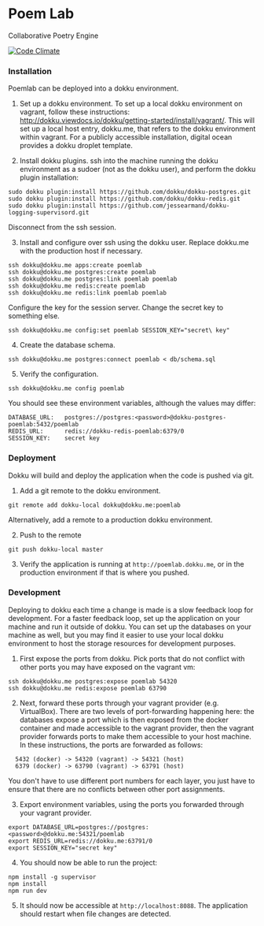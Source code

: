 Poem Lab
========
Collaborative Poetry Engine

[![Code Climate](https://codeclimate.com/github/jimguys/poemlab.png)](https://codeclimate.com/github/jimguys/poemlab)

### Installation

Poemlab can be deployed into a dokku environment.

1. Set up a dokku environment. To set up a local dokku environment on vagrant, follow these instructions: http://dokku.viewdocs.io/dokku/getting-started/install/vagrant/. This will set up a local host entry, dokku.me, that refers to the dokku environment within vagrant. For a publicly accessible installation, digital ocean provides a dokku droplet template.

2. Install dokku plugins. ssh into the machine running the dokku environment as a sudoer (not as the dokku user), and perform the dokku plugin installation:

  ```
  sudo dokku plugin:install https://github.com/dokku/dokku-postgres.git
  sudo dokku plugin:install https://github.com/dokku/dokku-redis.git
  sudo dokku plugin:install https://github.com/jessearmand/dokku-logging-supervisord.git
  ```
  Disconnect from the ssh session.

3. Install and configure over ssh using the dokku user. Replace dokku.me with the production host if necessary.
  ```
  ssh dokku@dokku.me apps:create poemlab
  ssh dokku@dokku.me postgres:create poemlab
  ssh dokku@dokku.me postgres:link poemlab poemlab
  ssh dokku@dokku.me redis:create poemlab
  ssh dokku@dokku.me redis:link poemlab poemlab
  ```
  Configure the key for the session server. Change the secret key to something else.
  ```
  ssh dokku@dokku.me config:set poemlab SESSION_KEY="secret\ key"
  ```

4. Create the database schema.
  ```
  ssh dokku@dokku.me postgres:connect poemlab < db/schema.sql
  ```

5. Verify the configuration.
  ```
  ssh dokku@dokku.me config poemlab
  ```
  You should see these environment variables, although the values may differ:
  ```
  DATABASE_URL:   postgres://postgres:<password>@dokku-postgres-poemlab:5432/poemlab
  REDIS_URL:      redis://dokku-redis-poemlab:6379/0
  SESSION_KEY:    secret key
  ```

### Deployment
Dokku will build and deploy the application when the code is pushed via git.

1. Add a git remote to the dokku environment.
  ```
  git remote add dokku-local dokku@dokku.me:poemlab
  ```
  Alternatively, add a remote to a production dokku environment.

2. Push to the remote
  ```
  git push dokku-local master
  ```

3. Verify the application is running at ```http://poemlab.dokku.me```, or in the production environment if that is where you pushed.

### Development
Deploying to dokku each time a change is made is a slow feedback loop for development. For a faster feedback loop, set up the application on your machine and run it outside of dokku. You can set up the databases on your machine as well, but you may find it easier to use your local dokku environment to host the storage resources for development purposes.

  1. First expose the ports from dokku. Pick ports that do not conflict with other ports you may have exposed on the vagrant vm:
  ```
  ssh dokku@dokku.me postgres:expose poemlab 54320
  ssh dokku@dokku.me redis:expose poemlab 63790
  ```

  2. Next, forward these ports through your vagrant provider (e.g. VirtualBox). There are two levels of port-forwarding happening here: the databases expose a port which is then exposed from the docker container and made accessible to the vagrant provider, then the vagrant provider forwards ports to make them accessible to your host machine. In these instructions, the ports are forwarded as follows:
  ```
    5432 (docker) -> 54320 (vagrant) -> 54321 (host)
    6379 (docker) -> 63790 (vagrant) -> 63791 (host)
  ```
  You don't have to use different port numbers for each layer, you just have to ensure that there are no conflicts between other port assignments.

  3. Export environment variables, using the ports you forwarded through your vagrant provider.
  ```
  export DATABASE_URL=postgres://postgres:<password>@dokku.me:54321/poemlab
  export REDIS_URL=redis://dokku.me:63791/0
  export SESSION_KEY="secret key"
  ```  

  4. You should now be able to run the project:
  ```
  npm install -g supervisor
  npm install
  npm run dev
  ```

  5. It should now be accessible at ```http://localhost:8088```. The application should restart when file changes are detected.
